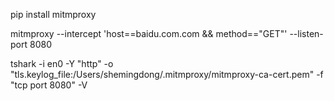 pip install mitmproxy

mitmproxy  --intercept 'host==baidu.com.com && method=="GET"' --listen-port 8080

<!--手机 http://mitm.it  安装证书 并信任 -->

tshark -i en0 -Y "http" -o "tls.keylog_file:/Users/shemingdong/.mitmproxy/mitmproxy-ca-cert.pem" -f "tcp port 8080" -V
